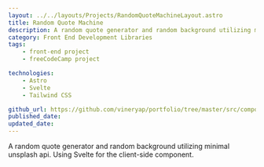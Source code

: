 ```yaml
---
layout: ../../layouts/Projects/RandomQuoteMachineLayout.astro
title: Random Quote Machine
description: A random quote generator and random background utilizing minimal unsplash api. Using Svelte for the client-side component.
category: Front End Development Libraries
tags:
    - front-end project
    - freeCodeCamp project

technologies: 
    - Astro
    - Svelte
    - Tailwind CSS

github_url: https://github.com/vineryap/portfolio/tree/master/src/components/Projects/RandomQuote
published_date: 
updated_date: 
---
```


A random quote generator and random background utilizing minimal unsplash api. Using Svelte for the client-side component.